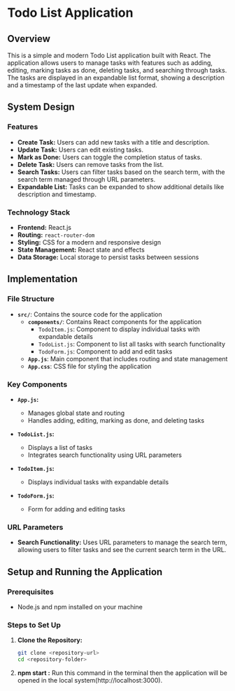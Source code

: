 # Todo List Application

## Overview

This is a simple and modern Todo List application built with React. The application allows users to manage tasks with features such as adding, editing, marking tasks as done, deleting tasks, and searching through tasks. The tasks are displayed in an expandable list format, showing a description and a timestamp of the last update when expanded.

## System Design

### Features
- **Create Task:** Users can add new tasks with a title and description.
- **Update Task:** Users can edit existing tasks.
- **Mark as Done:** Users can toggle the completion status of tasks.
- **Delete Task:** Users can remove tasks from the list.
- **Search Tasks:** Users can filter tasks based on the search term, with the search term managed through URL parameters.
- **Expandable List:** Tasks can be expanded to show additional details like description and timestamp.

### Technology Stack
- **Frontend:** React.js
- **Routing:** `react-router-dom`
- **Styling:** CSS for a modern and responsive design
- **State Management:** React state and effects
- **Data Storage:** Local storage to persist tasks between sessions

## Implementation

### File Structure
- **`src/`**: Contains the source code for the application
  - **`components/`**: Contains React components for the application
    - `TodoItem.js`: Component to display individual tasks with expandable details
    - `TodoList.js`: Component to list all tasks with search functionality
    - `TodoForm.js`: Component to add and edit tasks
  - **`App.js`**: Main component that includes routing and state management
  - **`App.css`**: CSS file for styling the application

### Key Components
- **`App.js`:**
  - Manages global state and routing
  - Handles adding, editing, marking as done, and deleting tasks

- **`TodoList.js`:**
  - Displays a list of tasks
  - Integrates search functionality using URL parameters

- **`TodoItem.js`:**
  - Displays individual tasks with expandable details

- **`TodoForm.js`:**
  - Form for adding and editing tasks

### URL Parameters
- **Search Functionality:** Uses URL parameters to manage the search term, allowing users to filter tasks and see the current search term in the URL.

## Setup and Running the Application

### Prerequisites
- Node.js and npm installed on your machine

### Steps to Set Up
1. **Clone the Repository:**
   ```sh
   git clone <repository-url>
   cd <repository-folder>
2. **npm start :**  Run this command in the terminal then the application will be opened in the local system(http://localhost:3000).
